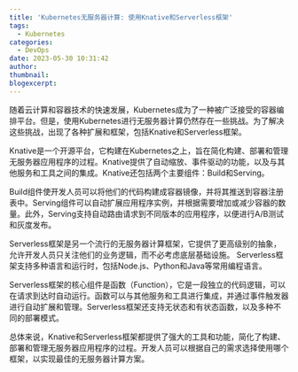 ```yaml
---
title: 'Kubernetes无服务器计算: 使用Knative和Serverless框架'
tags:
  - Kubernetes
categories:
  - DevOps
date: 2023-05-30 10:31:42
author:
thumbnail:
blogexcerpt:
---
```

随着云计算和容器技术的快速发展，Kubernetes成为了一种被广泛接受的容器编排平台。但是，使用Kubernetes进行无服务器计算仍然存在一些挑战。为了解决这些挑战，出现了各种扩展和框架，包括Knative和Serverless框架。

Knative是一个开源平台，它构建在Kubernetes之上，旨在简化构建、部署和管理无服务器应用程序的过程。Knative提供了自动缩放、事件驱动的功能，以及与其他服务和工具之间的集成。Knative还包括两个主要组件：Build和Serving。

Build组件使开发人员可以将他们的代码构建成容器镜像，并将其推送到容器注册表中。Serving组件可以自动扩展应用程序实例，并根据需要增加或减少容器的数量。此外，Serving支持自动路由请求到不同版本的应用程序，以便进行A/B测试和灰度发布。

Serverless框架是另一个流行的无服务器计算框架，它提供了更高级别的抽象，允许开发人员只关注他们的业务逻辑，而不必考虑底层基础设施。 Serverless框架支持多种语言和运行时，包括Node.js、Python和Java等常用编程语言。

Serverless框架的核心组件是函数（Function），它是一段独立的代码逻辑，可以在请求到达时自动运行。函数可以与其他服务和工具进行集成，并通过事件触发器进行自动扩展和管理。Serverless框架还支持无状态和有状态函数，以及多种不同的部署模式。

总体来说，Knative和Serverless框架都提供了强大的工具和功能，简化了构建、部署和管理无服务器应用程序的过程。开发人员可以根据自己的需求选择使用哪个框架，以实现最佳的无服务器计算方案。
